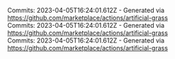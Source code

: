 Commits: 2023-04-05T16:24:01.612Z - Generated via https://github.com/marketplace/actions/artificial-grass
<br>
Commits: 2023-04-05T16:24:01.612Z - Generated via https://github.com/marketplace/actions/artificial-grass
<br>
Commits: 2023-04-05T16:24:01.612Z - Generated via https://github.com/marketplace/actions/artificial-grass
<br>
